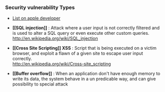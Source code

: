### Security vulnerability Types

- [List on apple developer](https://developer.apple.com/library/mac/documentation/security/conceptual/securecodingguide/Articles/TypesSecVuln.html)

* **[[SQL injection]]** : Attack where a user input is not correctly filtered and is used to alter a SQL query or even execute other custom queries.
http://en.wikipedia.org/wiki/SQL_injection

* **[[Cross Site Scripting]] XSS** : Script that is being executed on a victim browser, and exploit a flawn of a given site to escape user input correctly.  
http://en.wikipedia.org/wiki/Cross-site_scripting

* **[[Buffer overflow]]** : When an application don't have enough memory to write its data, the system behave in a un predicable way, and can give possibility to special attack



